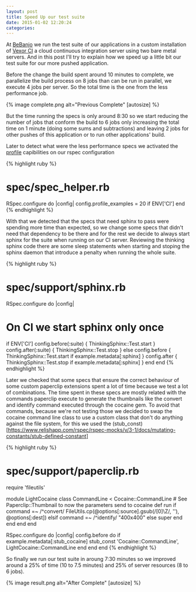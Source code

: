 ```yaml
---
layout: post
title: Speed Up our test suite
date: 2015-01-02 12:20:24
categories:
---
```


At [BeBanjo](http://www.bebanjo.com) we run the test suite of our applications in a custom installation of [Vexor CI](https://vexor.io/) a cloud continuous integration server using two bare metal servers. And in this post I'll try to explain how we speed up a little bit our test suite for our more pushed application.

Before the change the build spent around 10 minutes to complete, we parallelize the build process on 8 jobs than can be run in parallel, we execute 4 jobs per server. So the total time is the one from the less performance job.

{% image complete.png alt="Previous Complete" [autosize] %}

But the time running the specs is only around 8:30 so we start reducing the number of jobs that conform the build to 6 jobs only increasing the total time on 1 minute (doing some sums and subtractions) and leaving 2 jobs for other pushes of this application or to run other applications' build.

Later to detect what were the less performance specs we activated the [profile](https://www.relishapp.com/rspec/rspec-core/v/3-1/docs/configuration/profile-examples) capibilities on our rspec configuration

{% highlight ruby %}
# spec/spec_helper.rb
RSpec.configure do |config|
  config.profile_examples = 20 if ENV['CI']
end
{% endhighlight %}

With that we detected that the specs that need sphinx to pass were spending more time than expected, so we change some specs that didn't need that dependency to be there and for the rest we decide to always start sphinx for the suite when running on our CI server. Reviewing the thinking sphinx code there are some sleep statements when starting and stoping the sphinx daemon that introduce a penalty when running the whole suite.

{% highlight ruby %}
# spec/support/sphinx.rb
RSpec.configure do |config|
  # On CI we start sphinx only once
  if ENV['CI']
    config.before(:suite) { ThinkingSphinx::Test.start }
    config.after(:suite) { ThinkingSphinx::Test.stop }
  else
    config.before { ThinkingSphinx::Test.start if example.metadata[:sphinx] }
    config.after  { ThinkingSphinx::Test.stop  if example.metadata[:sphinx] }
  end
end
{% endhighlight %}

Later we checked that some specs that ensure the correct behaviour of some custom paperclip extensions spent a lot of time because we test a lot of combinations. The time spent in these specs are mostly related with the commands paperclip execute to generate the thumbnails like the convert and identify command executed through the cocaine gem. To avoid that commands, because we're not testing those we decided to swap the cocaine command line class to use a custom class that don't do anything against the file system, for this we used the (stub_const)[https://www.relishapp.com/rspec/rspec-mocks/v/3-1/docs/mutating-constants/stub-defined-constant]

{% highlight ruby %}
# spec/support/paperclip.rb
require 'fileutils'

module LightCocaine
  class CommandLine < Cocaine::CommandLine
    # See Paperclip::Thumbnail to now the parameters send to cocaine
    def run
      if command =~ /^convert/
        FileUtils.cp(@options[:source].gsub(/\[0\]\Z/, ''), @options[:dest])
      elsif command =~ /^identify/
        "400x400"
      else
        super
      end
    end
  end
end

RSpec.configure do |config|
  config.before do
    if example.metadata[:stub_cocaine]
      stub_const 'Cocaine::CommandLine', LightCocaine::CommandLine
    end
  end
end
{% endhighlight %}

So finally we run our test suite in aroung 7:30 minutes so we improved around a 25% of time (10 to 7.5 minutes) and 25% of server resources (8 to 6 jobs).

{% image result.png alt="After Complete" [autosize] %}